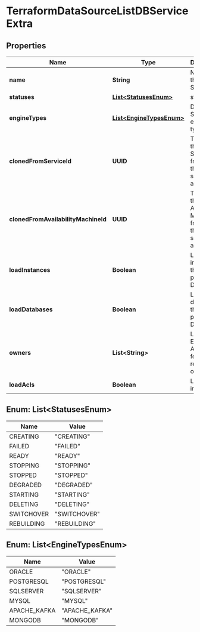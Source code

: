 

# TerraformDataSourceListDBServiceExtra


## Properties

Name | Type | Description | Notes
------------ | ------------- | ------------- | -------------
**name** | **String** | Name of the DB Service |  [optional]
**statuses** | [**List&lt;StatusesEnum&gt;**](#List&lt;StatusesEnum&gt;) | statuses |  [optional]
**engineTypes** | [**List&lt;EngineTypesEnum&gt;**](#List&lt;EngineTypesEnum&gt;) | DB Service&#39;s engine-types |  [optional]
**clonedFromServiceId** | **UUID** | The ID of the DB Service from which the services are cloned |  [optional]
**clonedFromAvailabilityMachineId** | **UUID** | The id of the Availability Machine from which the services are cloned |  [optional]
**loadInstances** | **Boolean** | Load the instances that are part of the DB Service |  [optional]
**loadDatabases** | **Boolean** | Load the databases that are part of the DB Service |  [optional]
**owners** | **List&lt;String&gt;** | List of Email Addresses for entity or resource owners |  [optional]
**loadAcls** | **Boolean** | Load ACL information |  [optional]



## Enum: List&lt;StatusesEnum&gt;

Name | Value
---- | -----
CREATING | &quot;CREATING&quot;
FAILED | &quot;FAILED&quot;
READY | &quot;READY&quot;
STOPPING | &quot;STOPPING&quot;
STOPPED | &quot;STOPPED&quot;
DEGRADED | &quot;DEGRADED&quot;
STARTING | &quot;STARTING&quot;
DELETING | &quot;DELETING&quot;
SWITCHOVER | &quot;SWITCHOVER&quot;
REBUILDING | &quot;REBUILDING&quot;



## Enum: List&lt;EngineTypesEnum&gt;

Name | Value
---- | -----
ORACLE | &quot;ORACLE&quot;
POSTGRESQL | &quot;POSTGRESQL&quot;
SQLSERVER | &quot;SQLSERVER&quot;
MYSQL | &quot;MYSQL&quot;
APACHE_KAFKA | &quot;APACHE_KAFKA&quot;
MONGODB | &quot;MONGODB&quot;



